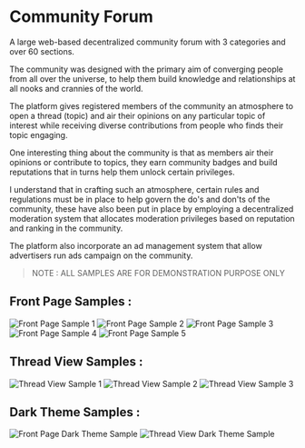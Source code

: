 # Community Forum 
A large web-based decentralized community forum with 3 categories and over 60 sections.

The community was designed with the primary aim of converging people from all over the universe, to help them build knowledge and relationships at all nooks and crannies of the world.

The platform gives registered members of the community an atmosphere to open a thread (topic) and air their opinions on any particular topic of interest while receiving diverse contributions from people who finds their topic engaging.   

One interesting thing about the community is that as members air their opinions or contribute to topics, they earn community badges and build reputations that in turns help them unlock certain privileges.

I understand that in crafting such an atmosphere, certain rules and regulations must be in place to help govern the do's and don'ts of the community, these have also been put in place by employing a decentralized moderation system that allocates moderation privileges based on reputation and ranking in the community.

The platform also incorporate an ad management system that allow advertisers run ads campaign on the community.

> NOTE : ALL SAMPLES ARE FOR DEMONSTRATION PURPOSE ONLY

## Front Page Samples :
<img src="https://github.com/euroadams/euroadams/blob/master/assets/public/work-samples/cf-fp-1.jpg" alt="Front Page Sample 1" width="auto" height="auto"/>

<img src="https://github.com/euroadams/euroadams/blob/master/assets/public/work-samples/cf-fp-2.jpg" alt="Front Page Sample 2" width="auto" height="auto"/>

<img src="https://github.com/euroadams/euroadams/blob/master/assets/public/work-samples/cf-fp-3.jpg" alt="Front Page Sample 3" width="auto" height="auto"/>

<img src="https://github.com/euroadams/euroadams/blob/master/assets/public/work-samples/cf-fp-4.jpg" alt="Front Page Sample 4" width="auto" height="auto"/>

<img src="https://github.com/euroadams/euroadams/blob/master/assets/public/work-samples/cf-fp-5.jpg" alt="Front Page Sample 5" width="auto" height="auto"/>


## Thread View Samples :
<img src="https://github.com/euroadams/euroadams/blob/master/assets/public/work-samples/cf-post-1.jpg" alt="Thread View Sample 1" width="auto" height="auto"/>

<img src="https://github.com/euroadams/euroadams/blob/master/assets/public/work-samples/cf-post-2.jpg" alt="Thread View Sample 2" width="auto" height="auto"/>

<img src="https://github.com/euroadams/euroadams/blob/master/assets/public/work-samples/cf-post-3.jpg" alt="Thread View Sample 3" width="auto" height="auto"/>

## Dark Theme Samples :
<img src="https://github.com/euroadams/euroadams/blob/master/assets/public/work-samples/cf-bk-fp.jpg" alt="Front Page Dark Theme Sample" width="auto" height="auto"/>

<img src="https://github.com/euroadams/euroadams/blob/master/assets/public/work-samples/cf-bk-post.jpg" alt="Thread View Dark Theme Sample" width="auto" height="auto"/>


